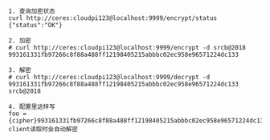 <pre><code>
1. 查询加密状态
curl http://ceres:cloudpi123@localhost:9999/encrypt/status  
{"status":"OK"}  

2. 加密
# curl http://ceres:cloudpi123@localhost:9999/encrypt -d srcb@2018
993161331fb97266c8f88a488ff12198405215abbbc02ec958e96571224dc133

3. 解密
# curl http://ceres:cloudpi123@localhost:9999/decrypt -d 993161331fb97266c8f88a488ff12198405215abbbc02ec958e96571224dc133
srcb@2018

4. 配置里这样写
foo = {cipher}993161331fb97266c8f88a488ff12198405215abbbc02ec958e96571224dc133
client读取时会自动解密
<code></pre>